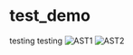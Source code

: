 # test_demo
testing testing
![AST1](https://github.com/user-attachments/assets/14b2787d-b922-4323-baef-0e59e412dd72)
![AST2](https://github.com/user-attachments/assets/a1f38d24-95e1-4ae2-96d0-7f61a29487d5)
